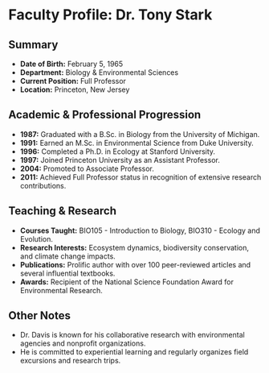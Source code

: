 # Faculty Profile: Dr. Tony Stark

## Summary
- **Date of Birth:** February 5, 1965
- **Department:** Biology & Environmental Sciences
- **Current Position:** Full Professor
- **Location:** Princeton, New Jersey

## Academic & Professional Progression
- **1987:** Graduated with a B.Sc. in Biology from the University of Michigan.
- **1991:** Earned an M.Sc. in Environmental Science from Duke University.
- **1996:** Completed a Ph.D. in Ecology at Stanford University.
- **1997:** Joined Princeton University as an Assistant Professor.
- **2004:** Promoted to Associate Professor.
- **2011:** Achieved Full Professor status in recognition of extensive research contributions.

## Teaching & Research
- **Courses Taught:** BIO105 - Introduction to Biology, BIO310 - Ecology and Evolution.
- **Research Interests:** Ecosystem dynamics, biodiversity conservation, and climate change impacts.
- **Publications:** Prolific author with over 100 peer-reviewed articles and several influential textbooks.
- **Awards:** Recipient of the National Science Foundation Award for Environmental Research.

## Other Notes
- Dr. Davis is known for his collaborative research with environmental agencies and nonprofit organizations.
- He is committed to experiential learning and regularly organizes field excursions and research trips.
